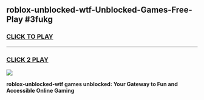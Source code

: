 
## roblox-unblocked-wtf-Unblocked-Games-Free-Play #3fukg
<h3>
<a href="https://us.freeplayer.one?title=roblox-unblocked-wtf&ref=9M">CLICK TO PLAY</a></h3>
<hr>

<h3>
<a href="https://us.freeplayer.one?title=roblox-unblocked-wtf&ref=9M">CLICK 2 PLAY</a>
  
</h3>

<a href="https://us.freeplayer.one?title=roblox-unblocked-wtf&ref=9M"><img src="https://clearcache.store/games.png"></a>


**roblox-unblocked-wtf games unblocked: Your Gateway to Fun and Accessible Online Gaming**
